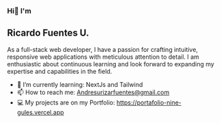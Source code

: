 ### Hi👋 I'm
## Ricardo Fuentes U.

As a full-stack web developer, I have a passion for crafting intuitive, responsive web applications with meticulous attention to detail.
I am enthusiastic about continuous learning and look forward to expanding my expertise and capabilities in the field.

- 🌱 I’m currently learning: NextJs and Tailwind
- 📫 How to reach me: Andresurizarfuentes@gmail.com
- :computer: My projects are on my Portfolio: https://portafolio-nine-gules.vercel.app


